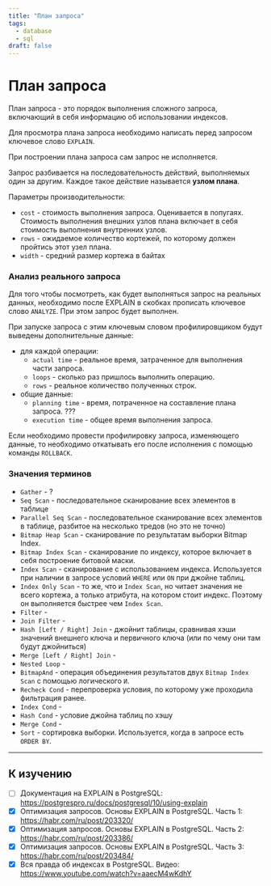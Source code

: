 ```yaml
---
title: "План запроса"
tags:
  - database
  - sql
draft: false
---
```


# План запроса

План запроса - это порядок выполнения сложного запроса, включающий в себя информацию об использовании индексов.

Для просмотра плана запроса необходимо написать перед запросом ключевое слово `EXPLAIN`.

При построении плана запроса сам запрос не исполняется.

Запрос разбивается на последовательность действий, выполняемых один за другим. Каждое такое действие называется **узлом плана**.

Параметры производительности:
- `cost` - стоимость выполнения запроса. Оценивается в попугаях. Стоимость выполнения внешних узлов плана включает в себя стоимость выполнения внутренних узлов.
- `rows` - ожидаемое количество кортежей, по которому должен пройтись этот узел плана.
- `width` - средний размер кортежа в байтах

### Анализ реального запроса

Для того чтобы посмотреть, как будет выполняться запрос на реальных данных, необходимо после EXPLAIN в скобках прописать ключевое слово `ANALYZE`. При этом запрос будет выполнен.

При запуске запроса с этим ключевым словом профилировщиком будут выведены дополнительные данные:

- для каждой операции:
    - `actual time` - реальное время, затраченное для выполнения части запроса.
    - `loops` - сколько раз пришлось выполнить операцию.
    - `rows` - реальное количество полученных строк.
- общие данные:
    - `planning time` - время, потраченное на составление плана запроса. ???
    - `execution time` - общее время выполнения запроса.

Если необходимо провести профилировку запроса, изменяющего данные, то необходимо откатывать его после исполнения с помощью команды `ROLLBACK`.

### Значения терминов

- `Gather` - ?
- `Seq Scan` - последовательное сканирование всех элементов в таблице
- `Parallel Seq Scan` - последовательное сканирование всех элементов в таблице, разбитое на несколько тредов (но это не точно)
- `Bitmap Heap Scan` - сканирование по результатам выборки Bitmap Index.
- `Bitmap Index Scan` - сканирование по индексу, которое включает в себя построение битовой маски.
- `Index Scan` - сканирование с использованием индекса. Используется при наличии в запросе условий `WHERE` или `ON` при джойне таблиц.
- `Index Only Scan` - то же, что и `Index Scan`, но читает значения не всего кортежа, а только атрибута, на котором стоит индекс. Поэтому он выполняется быстрее чем `Index Scan`.
- `Filter` -
- `Join Filter` -
- `Hash [Left / Right] Join` - джойнит таблицы, сравнивая хэши значений внешнего ключа и первичного ключа (или по чему они там будут джойниться)
- `Merge [Left / Right] Join` -
- `Nested Loop` -
- `BitmapAnd` - операция объединения результатов двух `Bitmap Index Scan` с помощью логического `И`.
- `Recheck Cond` - перепроверка условия, по которому уже проходила фильтрация ранее.
- `Index Cond` -
- `Hash Cond` - условие джойна таблиц по хэшу
- `Merge Cond` -
- `Sort` - сортировка выборки. Используется, когда в запросе есть `ORDER BY`.

---
## К изучению

- [ ] Документация на EXPLAIN в PostgreSQL: https://postgrespro.ru/docs/postgresql/10/using-explain
- [X] Оптимизация запросов. Основы EXPLAIN в PostgreSQL. Часть 1: https://habr.com/ru/post/203320/
- [X] Оптимизация запросов. Основы EXPLAIN в PostgreSQL. Часть 2: https://habr.com/ru/post/203386/
- [X] Оптимизация запросов. Основы EXPLAIN в PostgreSQL. Часть 3: https://habr.com/ru/post/203484/
- [X] Вся правда об индексах в PostgreSQL. Видео: https://www.youtube.com/watch?v=aaecM4wKdhY